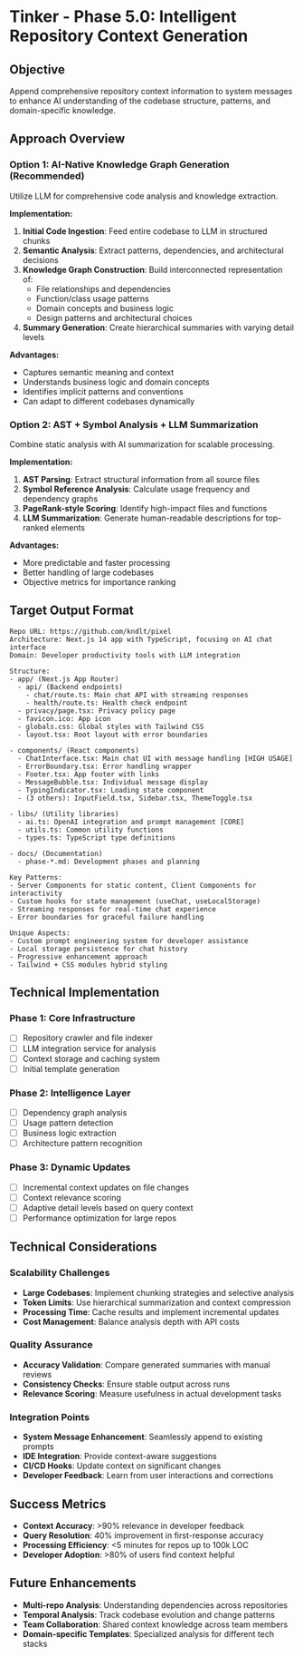 # Tinker - Phase 5.0: Intelligent Repository Context Generation

## Objective
Append comprehensive repository context information to system messages to enhance AI understanding of the codebase structure, patterns, and domain-specific knowledge.

## Approach Overview

### Option 1: AI-Native Knowledge Graph Generation (Recommended)
Utilize LLM for comprehensive code analysis and knowledge extraction.

**Implementation:**
1. **Initial Code Ingestion**: Feed entire codebase to LLM in structured chunks
2. **Semantic Analysis**: Extract patterns, dependencies, and architectural decisions
3. **Knowledge Graph Construction**: Build interconnected representation of:
   - File relationships and dependencies
   - Function/class usage patterns
   - Domain concepts and business logic
   - Design patterns and architectural choices
4. **Summary Generation**: Create hierarchical summaries with varying detail levels

**Advantages:**
- Captures semantic meaning and context
- Understands business logic and domain concepts
- Identifies implicit patterns and conventions
- Can adapt to different codebases dynamically

### Option 2: AST + Symbol Analysis + LLM Summarization
Combine static analysis with AI summarization for scalable processing.

**Implementation:**
1. **AST Parsing**: Extract structural information from all source files
2. **Symbol Reference Analysis**: Calculate usage frequency and dependency graphs
3. **PageRank-style Scoring**: Identify high-impact files and functions
4. **LLM Summarization**: Generate human-readable descriptions for top-ranked elements

**Advantages:**
- More predictable and faster processing
- Better handling of large codebases
- Objective metrics for importance ranking

## Target Output Format

```
Repo URL: https://github.com/kndlt/pixel
Architecture: Next.js 14 app with TypeScript, focusing on AI chat interface
Domain: Developer productivity tools with LLM integration

Structure:
- app/ (Next.js App Router)
  - api/ (Backend endpoints)
    - chat/route.ts: Main chat API with streaming responses
    - health/route.ts: Health check endpoint
  - privacy/page.tsx: Privacy policy page
  - favicon.ico: App icon
  - globals.css: Global styles with Tailwind CSS
  - layout.tsx: Root layout with error boundaries
  
- components/ (React components)
  - ChatInterface.tsx: Main chat UI with message handling [HIGH USAGE]
  - ErrorBoundary.tsx: Error handling wrapper
  - Footer.tsx: App footer with links
  - MessageBubble.tsx: Individual message display
  - TypingIndicator.tsx: Loading state component
  - (3 others): InputField.tsx, Sidebar.tsx, ThemeToggle.tsx

- libs/ (Utility libraries)
  - ai.ts: OpenAI integration and prompt management [CORE]
  - utils.ts: Common utility functions
  - types.ts: TypeScript type definitions

- docs/ (Documentation)
  - phase-*.md: Development phases and planning

Key Patterns:
- Server Components for static content, Client Components for interactivity
- Custom hooks for state management (useChat, useLocalStorage)
- Streaming responses for real-time chat experience
- Error boundaries for graceful failure handling

Unique Aspects:
- Custom prompt engineering system for developer assistance
- Local storage persistence for chat history
- Progressive enhancement approach
- Tailwind + CSS modules hybrid styling
```

## Technical Implementation

### Phase 1: Core Infrastructure
- [ ] Repository crawler and file indexer
- [ ] LLM integration service for analysis
- [ ] Context storage and caching system
- [ ] Initial template generation

### Phase 2: Intelligence Layer
- [ ] Dependency graph analysis
- [ ] Usage pattern detection
- [ ] Business logic extraction
- [ ] Architecture pattern recognition

### Phase 3: Dynamic Updates
- [ ] Incremental context updates on file changes
- [ ] Context relevance scoring
- [ ] Adaptive detail levels based on query context
- [ ] Performance optimization for large repos

## Technical Considerations

### Scalability Challenges
- **Large Codebases**: Implement chunking strategies and selective analysis
- **Token Limits**: Use hierarchical summarization and context compression
- **Processing Time**: Cache results and implement incremental updates
- **Cost Management**: Balance analysis depth with API costs

### Quality Assurance
- **Accuracy Validation**: Compare generated summaries with manual reviews
- **Consistency Checks**: Ensure stable output across runs
- **Relevance Scoring**: Measure usefulness in actual development tasks

### Integration Points
- **System Message Enhancement**: Seamlessly append to existing prompts
- **IDE Integration**: Provide context-aware suggestions
- **CI/CD Hooks**: Update context on significant changes
- **Developer Feedback**: Learn from user interactions and corrections

## Success Metrics
- **Context Accuracy**: >90% relevance in developer feedback
- **Query Resolution**: 40% improvement in first-response accuracy
- **Processing Efficiency**: <5 minutes for repos up to 100k LOC
- **Developer Adoption**: >80% of users find context helpful

## Future Enhancements
- **Multi-repo Analysis**: Understanding dependencies across repositories
- **Temporal Analysis**: Track codebase evolution and change patterns
- **Team Collaboration**: Shared context knowledge across team members
- **Domain-specific Templates**: Specialized analysis for different tech stacks

